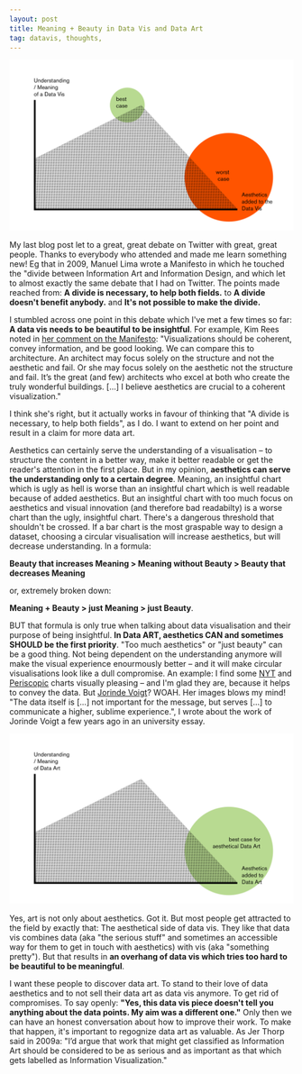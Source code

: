 ```yaml
---
layout: post
title: Meaning + Beauty in Data Vis and Data Art
tag: datavis, thoughts,
---
```

![image](/pic/151220_DataVisDataArt.png)

My last blog post let to a great, great debate on Twitter with great, great people. Thanks to everybody who attended and made me learn something new! Eg that in 2009, Manuel Lima wrote a Manifesto in which he touched the "divide between Information Art and Information Design, and which let to almost exactly the same debate that I had on Twitter. The points made reached from: **A divide is necessary, to help both fields.** to **A divide doesn't benefit anybody.** and **It's not possible to make the divide.** 

I stumbled across one point in this debate which I've met a few times so far: **A data vis needs to be beautiful to be insightful**. For example, Kim Rees noted in [her comment on the Manifesto](http://www.visualcomplexity.com/vc/blog/?p=644): 
	"Visualizations should be coherent, convey information, and be good looking. We can compare this to architecture. An architect may focus solely on the structure and not the aesthetic and fail. Or she may focus solely on the aesthetic not the structure and fail. It’s the great (and few) architects who excel at both who create the truly wonderful buildings. [...]  I believe aesthetics are crucial to a coherent visualization."

I think she's right, but it actually works in favour of thinking that "A divide is necessary, to help both fields", as I do. I want to extend on her point and result in a claim for more data art.

Aesthetics can certainly serve the understanding of a visualisation – to structure the content in a better way, make it better readable or get the reader's attention in the first place. But in my opinion, **aesthetics can serve the understanding only to a certain degree**. Meaning, an insightful chart which is ugly as hell is worse than an insightful chart which is well readable because of added aesthetics. But an insightful chart with too much focus on aesthetics and visual innovation (and therefore bad readabilty) is a worse chart than the ugly, insightful chart. There's a dangerous threshold that shouldn't be crossed. If a bar chart is the most graspable way to design a dataset, choosing a circular visualisation will increase aesthetics, but will decrease understanding. In a formula: 


**Beauty that increases Meaning > Meaning without Beauty > Beauty that decreases Meaning**

or, extremely broken down:

**Meaning + Beauty > just Meaning > just Beauty**. 

BUT that formula is only true when talking about data visualisation and their purpose of being insightful. **In Data ART, aesthetics CAN and sometimes SHOULD be the first priority**. "Too much aesthetics" or "just beauty" can be a good thing. Not being dependent on the understanding anymore will make the visual experience enourmously better – and it will make circular visualisations look like a dull compromise. An example: I find some [NYT](www.nytimes.com/interactive/2014/06/05/upshot/how-the-recession-reshaped-the-economy-in-255-charts.html?abt=0002&abg=1) and [Periscopic](http://www.periscopic.com/) charts visually pleasing – and I'm glad they are, because it helps to convey the data. But [Jorinde Voigt](http://jorindevoigt.com/blog/?cat=55)? WOAH. Her images blows my mind! "The data itself is [...] not important for the message, but serves [...] to communicate a higher, sublime experience.", I wrote about the work of Jorinde Voigt a few years ago in an university essay. 

![image](/pic/151220_DataVisDataArt2.png)

Yes, art is not only about aesthetics. Got it. But most people get attracted to the field by exactly that: The aesthetical side of data vis. They like that data vis combines data (aka "the serious stuff" and sometimes an accessible way for them to get in touch with aesthetics) with vis (aka "something pretty"). But that results in **an overhang of data vis which tries too hard to be beautiful to be meaningful**.

I want these people to discover data art. To stand to their love of data aesthetics and to not sell their data art as data vis anymore. To get rid of compromises. To say openly: **"Yes, this data vis piece doesn't tell you anything about the data points. My aim was a different one."** Only then we can have an honest conversation about how to improve their work. To make that happen, it's important to regognize data art as valuable. As Jer Thorp said in 2009a: "I’d argue that work that might get classified as Information Art should be considered to be as serious and as important as that which gets labelled as Information Visualization."